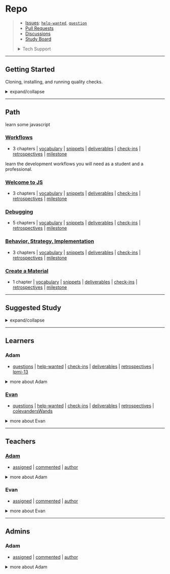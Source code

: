 # Repo

> - [Issues](https://github.com/user/repo/issues):
>   [`help-wanted`](https://github.com/user/repo/issues?q=is%3Aopen+label%3Ahelp-wanted),
>   [`question`](https://github.com/user/repo/issues?q=is%3Aopen+label%3Aquestion)
> - [Pull Requests](https://github.com/user/repo/pulls)
> - [Discussions](https://github.com/user/repo/discussions/)
> - [Study Board](https://github.com/user/repo/projects/1)
>
> <details>
> <summary>Tech Support</summary>
>
> [![Rubber Ducky](./.school/assets/rubber-ducky.png)](https://rubberduckdebugging.com/)
>
>  </details>

---

## Getting Started

Cloning, installing, and running quality checks.

<details>
<summary>expand/collapse</summary>
<br>

1. `git clone git@github.com:user/repo.git`
2. `cd repo`
3. `npm install`

## Code Quality Checks

- `npm run format`: Makes sure all the code in this repository is well-formatted
  (looks good).
- `npm run lint:ls`: Checks to make sure all folder and file names match the
  repository conventions.
- `npm run lint:md`: Will lint all of the Markdown files in this repository.
- `npm run lint:css`: Will lint all of the CSS files in this repository.
- `npm run validate:html`: Validates all HTML files in your project.
- `npm run spell-check`: Goes through all the files in this repository looking
  for words it doesn't recognize. Just because it says something is a mistake
  doesn't mean it is! It doesn't know every word in the world. You can add new
  correct words to the [./.cspell.json](./.cspell.json) file so they won't cause
  an error.
- `npm run accessibility -- ./path/to/file.html`: Runs an accessibility analysis
  on all HTML files in the given path and writes the report to
  `/accessibility_report`

## Continuous Integration (CI)

When you open a PR to `main`/`master` in your repository, GitHub will
automatically do a linting check on the code in this repository, you can see
this in the[./.github/workflows/lint.yml](./.github/workflows/lint.yml) file.

If the linting fails, you will not be able to merge the PR. You can double check
that your code will pass before pushing by running the code quality scripts
locally.

</details>

---

## Path

learn some javascript

### [Workflows](https://github.com/HackYourFutureBelgium/workflows/tree/master/.study)

- 3 chapters |
  [vocabulary](https://github.com/user/repo/projects/1?card_filter_query=milestone%3Aworkflows+label%3Avocabulary)
  |
  [snippets](https://github.com/user/repo/projects/1?card_filter_query=milestone%3Aworkflows+label%3Asnippet)
  |
  [deliverables](https://github.com/user/repo/projects/1?card_filter_query=milestone%3Aworkflows+label%3Adeliverables)
  |
  [check-ins](https://github.com/user/repo/issues/?q=milestone%3Aworkflows+label%3Acheck-in)
  |
  [retrospectives](https://github.com/user/repo/issues/?q=milestone%3Aworkflows+label%3Aretrospective)
  | [milestone](https://github.com/lab-antwerp-1/home/milestone/0)

learn the development workflows you will need as a student and a professional.

### [Welcome to JS](https://github.com/HackYourFutureBelgium/welcome-to-js/tree/master/.study)

- 3 chapters |
  [vocabulary](https://github.com/user/repo/projects/1?card_filter_query=milestone%3Awelcome-to-js+label%3Avocabulary)
  |
  [snippets](https://github.com/user/repo/projects/1?card_filter_query=milestone%3Awelcome-to-js+label%3Asnippet)
  |
  [deliverables](https://github.com/user/repo/projects/1?card_filter_query=milestone%3Awelcome-to-js+label%3Adeliverables)
  |
  [check-ins](https://github.com/user/repo/issues/?q=milestone%3Awelcome-to-js+label%3Acheck-in)
  |
  [retrospectives](https://github.com/user/repo/issues/?q=milestone%3Awelcome-to-js+label%3Aretrospective)
  | [milestone](https://github.com/lab-antwerp-1/home/milestone/0)

### [Debugging](https://github.com/HackYourFutureBelgium/debugging/tree/master/.study)

- 5 chapters |
  [vocabulary](https://github.com/user/repo/projects/1?card_filter_query=milestone%3Adebugging+label%3Avocabulary)
  |
  [snippets](https://github.com/user/repo/projects/1?card_filter_query=milestone%3Adebugging+label%3Asnippet)
  |
  [deliverables](https://github.com/user/repo/projects/1?card_filter_query=milestone%3Adebugging+label%3Adeliverables)
  |
  [check-ins](https://github.com/user/repo/issues/?q=milestone%3Adebugging+label%3Acheck-in)
  |
  [retrospectives](https://github.com/user/repo/issues/?q=milestone%3Adebugging+label%3Aretrospective)
  | [milestone](https://github.com/lab-antwerp-1/home/milestone/0)

### [Behavior, Strategy, Implementation](https://github.com/HackYourFutureBelgium/behavior-strategy-implementation/tree/master/.study)

- 3 chapters |
  [vocabulary](https://github.com/user/repo/projects/1?card_filter_query=milestone%3Abehavior,-strategy,-implementation+label%3Avocabulary)
  |
  [snippets](https://github.com/user/repo/projects/1?card_filter_query=milestone%3Abehavior,-strategy,-implementation+label%3Asnippet)
  |
  [deliverables](https://github.com/user/repo/projects/1?card_filter_query=milestone%3Abehavior,-strategy,-implementation+label%3Adeliverables)
  |
  [check-ins](https://github.com/user/repo/issues/?q=milestone%3Abehavior,-strategy,-implementation+label%3Acheck-in)
  |
  [retrospectives](https://github.com/user/repo/issues/?q=milestone%3Abehavior,-strategy,-implementation+label%3Aretrospective)
  | [milestone](https://github.com/lab-antwerp-1/home/milestone/0)

### [Create a Material](https://www.youtube.com/watch?v=dQw4w9WgXcQ)

- 1 chapter |
  [vocabulary](https://github.com/user/repo/projects/1?card_filter_query=milestone%3Acreate-a-material+label%3Avocabulary)
  |
  [snippets](https://github.com/user/repo/projects/1?card_filter_query=milestone%3Acreate-a-material+label%3Asnippet)
  |
  [deliverables](https://github.com/user/repo/projects/1?card_filter_query=milestone%3Acreate-a-material+label%3Adeliverables)
  |
  [check-ins](https://github.com/user/repo/issues/?q=milestone%3Acreate-a-material+label%3Acheck-in)
  |
  [retrospectives](https://github.com/user/repo/issues/?q=milestone%3Acreate-a-material+label%3Aretrospective)
  | [milestone](https://github.com/lab-antwerp-1/home/milestone/0)

---

## Suggested Study

<details>
<summary>expand/collapse</summary>
<br />

- [rick](https://www.youtube.com/watch?v=dQw4w9WgXcQ): roll

- [rick](https://www.youtube.com/watch?v=dQw4w9WgXcQ)

- [https://www.youtube.com/watch?v=dQw4w9WgXcQ](https://www.youtube.com/watch?v=dQw4w9WgXcQ)

</details>

---

## Learners

<h3 id="lpmi-13">Adam</h3>

- [questions](https://github.com/user/repo/issues/?q=author%3Alpmi-13+label%3Aquestion)
  |
  [help-wanted](https://github.com/user/repo/issues/?q=author%3Alpmi-13+label%3Ahelp-wanted)
  |
  [check-ins](https://github.com/user/repo/issues/?q=author%3Alpmi-13+label%3Acheck-in)
  |
  [deliverables](https://github.com/user/repo/projects/1?card_filter_query=autho%3AAdam+label%3Adeliverable)
  |
  [retrospectives](https://github.com/user/repo/issues/?q=author%3Alpmi-13+label%3Aretrospective)
  | [lpmi-13](https://github.com/lpmi-13)

<details>
<summary>more about Adam</summary>
<br>

![lpmi-13 avatar](./.school/assets/avatars/lpmi-13.jpeg)

![lpmi-13 github activity](https://ghchart.rshah.org/lpmi-13)

![lpmi-13 github stats](https://github-readme-stats.vercel.app/api?username=lpmi-13&show_icons=true&theme=default&hide_title=true&hide_rank=true)

</details>

<h3 id="colevandersWands"><a href="https://colevandersWands.github.io">Evan</a></h3>

- [questions](https://github.com/user/repo/issues/?q=author%3AcolevandersWands+label%3Aquestion)
  |
  [help-wanted](https://github.com/user/repo/issues/?q=author%3AcolevandersWands+label%3Ahelp-wanted)
  |
  [check-ins](https://github.com/user/repo/issues/?q=author%3AcolevandersWands+label%3Acheck-in)
  |
  [deliverables](https://github.com/user/repo/projects/1?card_filter_query=autho%3AEvan+label%3Adeliverable)
  |
  [retrospectives](https://github.com/user/repo/issues/?q=author%3AcolevandersWands+label%3Aretrospective)
  | [colevandersWands](https://github.com/colevandersWands)

<details>
<summary>more about Evan</summary>
<br>

![colevandersWands avatar](./.school/assets/avatars/colevandersWands.jpeg)

![colevandersWands github activity](https://ghchart.rshah.org/colevandersWands)

![colevandersWands github stats](https://github-readme-stats.vercel.app/api?username=colevandersWands&show_icons=true&theme=default&hide_title=true&hide_rank=true)

</details>

---

## Teachers

<h3 id="lpmi-13"><a href="https://adamleskis.com/">Adam</a></h3>

- [assigned](https://github.com/user/repo/issues/?q=assigned%3Alpmi-13) |
  [commented](https://github.com/user/repo/issues/?q=commented%3Alpmi-13) |
  [author](https://github.com/user/repo/issues/?q=author%3Alpmi-13)

<details>
<summary>more about Adam</summary>
<br>

![lpmi-13 avatar](./.school/assets/avatars/lpmi-13.jpeg)

</details>

<h3 id="colevandersWands">Evan</h3>

- [assigned](https://github.com/user/repo/issues/?q=assigned%3AcolevandersWands)
  |
  [commented](https://github.com/user/repo/issues/?q=commented%3AcolevandersWands)
  | [author](https://github.com/user/repo/issues/?q=author%3AcolevandersWands)

<details>
<summary>more about Evan</summary>
<br>

![colevandersWands avatar](./.school/assets/avatars/colevandersWands.jpeg)

</details>

---

## Admins

<h3 id="">Adam</h3>

- [assigned](https://github.com/user/repo/issues/?q=assigned%3A) |
  [commented](https://github.com/user/repo/issues/?q=commented%3A) |
  [author](https://github.com/user/repo/issues/?q=author%3A)

<details>
<summary>more about Adam</summary>
<br>

</details>
